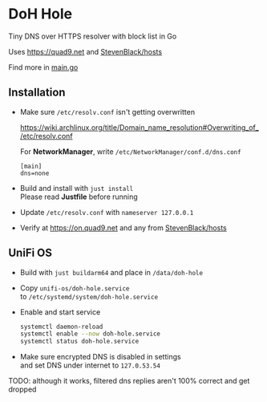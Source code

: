 # DoH Hole

Tiny DNS over HTTPS resolver with block list in Go

Uses https://quad9.net and [StevenBlack/hosts](https://raw.githubusercontent.com/StevenBlack/hosts/master/hosts)

Find more in [main.go](https://github.com/makinori/doh-hole/blob/main/main.go)

## Installation

-   Make sure `/etc/resolv.conf` isn't getting overwritten

    https://wiki.archlinux.org/title/Domain_name_resolution#Overwriting_of_/etc/resolv.conf

    For **NetworkManager**, write `/etc/NetworkManager/conf.d/dns.conf`

    ```
    [main]
    dns=none
    ```

-   Build and install with `just install`<br/>
    Please read **Justfile** before running

-   Update `/etc/resolv.conf` with `nameserver 127.0.0.1`

-   Verify at https://on.quad9.net and any from [StevenBlack/hosts](https://raw.githubusercontent.com/StevenBlack/hosts/master/hosts)

## UniFi OS

-   Build with `just buildarm64` and place in `/data/doh-hole`

-   Copy `unifi-os/doh-hole.service`<br/>
    to `/etc/systemd/system/doh-hole.service`

-   Enable and start service

    ```bash
    systemctl daemon-reload
    systemctl enable --now doh-hole.service
    systemctl status doh-hole.service
    ```

-   Make sure encrypted DNS is disabled in settings<br/>
    and set DNS under internet to `127.0.53.54`

TODO: although it works, filtered dns replies aren't 100% correct and get dropped
